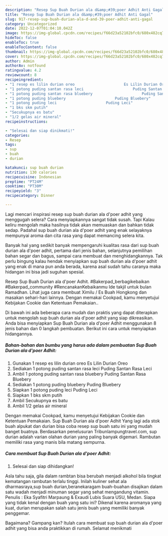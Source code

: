 ```yaml
---
description: "Resep Sup Buah Durian ala d&amp;#39;poer Adhit Anti Gagal"
title: "Resep Sup Buah Durian ala d&amp;#39;poer Adhit Anti Gagal"
slug: 917-resep-sup-buah-durian-ala-d-and-39-poer-adhit-anti-gagal
category: Uncategorized
date: 2022-12-07T01:04:10.042Z
image: https://img-global.cpcdn.com/recipes/f66d23a52102bfc0/680x482cq70/sup-buah-durian-ala-dpoer-adhit-foto-resep-utama.jpg
hideToc: false
enableToc: true
enableTocContent: false
thumbnail: https://img-global.cpcdn.com/recipes/f66d23a52102bfc0/680x482cq70/sup-buah-durian-ala-dpoer-adhit-foto-resep-utama.jpg
cover: https://img-global.cpcdn.com/recipes/f66d23a52102bfc0/680x482cq70/sup-buah-durian-ala-dpoer-adhit-foto-resep-utama.jpg
author: Admin
authorAv: notfound
ratingvalue: 4.2
reviewcount: 8
recipeingredient:
- "1 resep es lilin durian oreo                      Es Lilin Durian Oreo"
- "1 potong puding santan rasa leci                      Puding Santan Rasa Leci"
- "1 potong puding santan rasa bluebery                      Puding Santan Rasa Bluebery"
- "1 potong puding bluebery                      Puding Bluebery"
- "1 potong puding leci                      Puding Leci"
- "1 bks skm putih"
- "Secukupnya es batu"
- "1/2 gelas air mineral"
recipeinstructions:

- "Selesai dan siap dinikmati!"
categories:
- Resep
tags:
- sup
- buah
- durian

katakunci: sup buah durian 
nutrition: 130 calories
recipecuisine: Indonesian
preptime: "PT24M"
cooktime: "PT30M"
recipeyield: "3"
recipecategory: Dinner

---
```



Lagi mencari inspirasi resep sup buah durian ala d&#39;poer adhit yang menggugah selera? Cara menyiapkannya sangat tidak susah. Tapi Kalau keliru mengolah maka hasilnya tidak akan memuaskan dan bahkan tidak sedap. Padahal sup buah durian ala d&#39;poer adhit yang enak selayaknya mempunyai aroma dan cita rasa yang dapat memancing selera kita.


Banyak hal yang sedikit banyak mempengaruhi kualitas rasa dari sup buah durian ala d&#39;poer adhit, pertama dari jenis bahan, selanjutnya pemilihan bahan segar dan bagus, sampai cara membuat dan menghidangkannya. Tak perlu bingung kalau hendak menyiapkan sup buah durian ala d&#39;poer adhit yang enak di mana pun anda berada, karena asal sudah tahu caranya maka hidangan ini bisa jadi suguhan spesial.

Resep Sup Buah Durian ala d&#39;poer Adhit. #Bakerpad_berbagikebaikan #Bakerpad_community #RencanakanKebaikanmu Ide takjil untuk bulan Ramadhan. Lihat juga cara membuat Ximilu / Es Buah Hongkong dan masakan sehari-hari lainnya. Dengan memakai Cookpad, kamu menyetujui Kebijakan Cookie dan Ketentuan Pemakaian..


Di bawah ini ada beberapa cara mudah dan praktis yang dapat diterapkan untuk mengolah sup buah durian ala d&#39;poer adhit yang siap dikreasikan. Anda bisa menyiapkan Sup Buah Durian ala d&#39;poer Adhit menggunakan 8 jenis bahan dan 0 langkah pembuatan. Berikut ini cara untuk menyiapkan hidangannya.

<!--inarticleads1-->

##### Bahan-bahan dan bumbu yang harus ada dalam pembuatan Sup Buah Durian ala d&#39;poer Adhit:

1. Gunakan 1 resep es lilin durian oreo                      Es Lilin Durian Oreo
1. Sediakan 1 potong puding santan rasa leci                      Puding Santan Rasa Leci
1. Ambil 1 potong puding santan rasa bluebery                      Puding Santan Rasa Bluebery
1. Sediakan 1 potong puding bluebery                      Puding Bluebery
1. Siapkan 1 potong puding leci                      Puding Leci
1. Siapkan 1 bks skm putih
1. Ambil Secukupnya es batu
1. Ambil 1/2 gelas air mineral


Dengan memakai Cookpad, kamu menyetujui Kebijakan Cookie dan Ketentuan Pemakaian. Sup Buah Durian ala d&#39;poer Adhit Yang lagi ada stok buah alpukat dan durian bisa coba resep sup buah satu ini yang mudah banget buatnya. Berdasarkan penelusuran Tribunlampungtravel.com, sup durian adalah varian olahan durian yang paling banyak digemari. Rambutan memiliki rasa yang manis bila matang sempurna. 

<!--inarticleads2-->

##### Cara membuat Sup Buah Durian ala d&#39;poer Adhit:


1. Selesai dan siap dihidangkan!

Asla tahu saja, gila dalam rambtan bisa berubah menjadi alkohol bila tingkat kematangan rambutan terlalu tinggi. Inilah kuliner sehat ala dharmasraya,sup buah durian,beranekaragam buah-buahan disajikan dalam satu wadah menjadi minuman segar yang sehat mengandung vitamin. Penulis : Eka Syafitri Marpaung &amp; Exaudi Lubis Suara USU, Medan. Siapa yang tidak kenal dengan buah yang satu ini? Dikenal karena aromanya yang kuat, durian merupakan salah satu jenis buah yang memiliki banyak penggemar. 

Bagaimana? Gampang kan? Itulah cara membuat sup buah durian ala d&#39;poer adhit yang bisa anda praktikkan di rumah. Selamat menikmati
